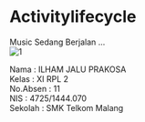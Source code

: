 # Activitylifecycle

Music Sedang Berjalan ...<br>
![1](https://cloud.githubusercontent.com/assets/22134511/19410455/26163998-9317-11e6-8815-e0959b0bf3d3.png)


Nama      : ILHAM JALU PRAKOSA <br>
Kelas     : XI RPL 2 <br>
No.Absen  : 11 <br>
NIS       : 4725/1444.070 <br>
Sekolah   : SMK Telkom Malang
